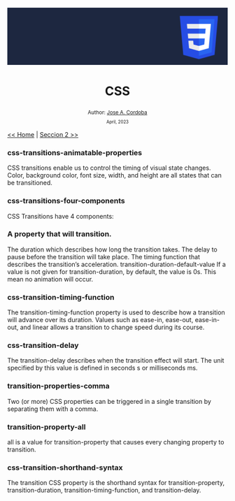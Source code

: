 <div align="center">


![Day 5](./images/banners/css.png)

  <h1> CSS </h1>
  

  <sub>Author:
  <a href="" target="_blank">Jose A. Cordoba</a><br>
  <small> April, 2023</small>
  </sub>
</div>

[<< Home](https://github.com/josemek098dev/001-Docs-web-development/blob/master/README.md) | [Seccion 2 >>](https://github.com/josemek098dev/001-Docs-web-development/blob/master/02-Fronted/01.2-HTML_Tables.md)

### css-transitions-animatable-properties
CSS transitions enable us to control the timing of visual state changes. Color, background color, font size, width, and height are all states that can be transitioned.

### css-transitions-four-components
CSS Transitions have 4 components:

### A property that will transition.
The duration which describes how long the transition takes.
The delay to pause before the transition will take place.
The timing function that describes the transition’s acceleration.
transition-duration-default-value
If a value is not given for transition-duration, by default, the value is 0s. This mean no animation will occur.

### css-transition-timing-function
The transition-timing-function property is used to describe how a transition will advance over its duration. Values such as ease-in, ease-out, ease-in-out, and linear allows a transition to change speed during its course.

### css-transition-delay
The transition-delay describes when the transition effect will start. The unit specified by this value is defined in seconds s or milliseconds ms.

### transition-properties-comma
Two (or more) CSS properties can be triggered in a single transition by separating them with a comma.

### transition-property-all
all is a value for transition-property that causes every changing property to transition.

### css-transition-shorthand-syntax
The transition CSS property is the shorthand syntax for transition-property, transition-duration, transition-timing-function, and transition-delay.

